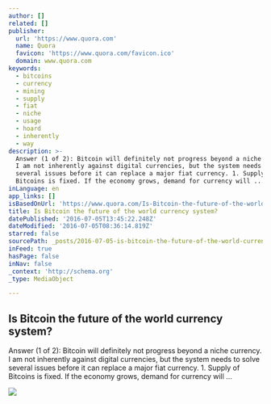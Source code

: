 ```yaml
---
author: []
related: []
publisher:
  url: 'https://www.quora.com'
  name: Quora
  favicon: 'https://www.quora.com/favicon.ico'
  domain: www.quora.com
keywords:
  - bitcoins
  - currency
  - mining
  - supply
  - fiat
  - niche
  - usage
  - hoard
  - inherently
  - way
description: >-
  Answer (1 of 2): Bitcoin will definitely not progress beyond a niche currency.
  I am not inherently against digital currencies, but the system needs to solve
  several issues before it can replace a major fiat currency. 1. Supply of
  Bitcoins is fixed. If the economy grows, demand for currency will ...
inLanguage: en
app_links: []
isBasedOnUrl: 'https://www.quora.com/Is-Bitcoin-the-future-of-the-world-currency-system'
title: Is Bitcoin the future of the world currency system?
datePublished: '2016-07-05T13:45:22.248Z'
dateModified: '2016-07-05T08:36:14.819Z'
starred: false
sourcePath: _posts/2016-07-05-is-bitcoin-the-future-of-the-world-currency-system.md
inFeed: true
hasPage: false
inNav: false
_context: 'http://schema.org'
_type: MediaObject

---
```

<article style=""><h1>Is Bitcoin the future of the world currency system?</h1><p>Answer (1 of 2): Bitcoin will definitely not progress beyond a niche currency. I am not inherently against digital currencies, but the system needs to solve several issues before it can replace a major fiat currency. 1. Supply of Bitcoins is fixed. If the economy grows, demand for currency will ...</p><img src="https://qsf.ec.quoracdn.net/-images.new_grid.fb_share_default.pnge6dde9cfa6e03c43.png" /></article>